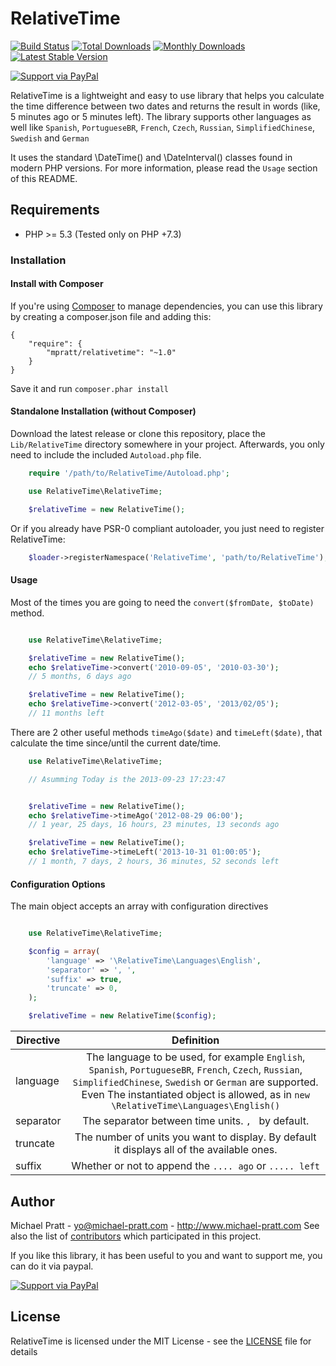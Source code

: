 # RelativeTime

[![Build Status](https://api.travis-ci.org/mpratt/relativetime.svg?branch=master)](https://travis-ci.org/mpratt/relativetime)
[![Total Downloads](https://img.shields.io/packagist/dt/mpratt/relativetime.svg)](https://packagist.org/packages/mpratt/relativetime)
[![Monthly Downloads](https://img.shields.io/packagist/dm/mpratt/relativetime)](https://packagist.org/packages/mpratt/relativetime)
[![Latest Stable Version](https://img.shields.io/packagist/v/mpratt/relativetime.svg)](https://packagist.org/packages/mpratt/relativetime)

[![Support via PayPal](https://cdn.rawgit.com/twolfson/paypal-github-button/1.0.0/dist/button.svg)](https://paypal.me/mtpratt)

RelativeTime is a lightweight and easy to use library that helps you calculate the time difference between two dates and returns the result in words
(like, 5 minutes ago or 5 minutes left). The library supports other languages as well like `Spanish`, `PortugueseBR`, `French`, `Czech`, `Russian`,
`SimplifiedChinese`, `Swedish` and `German`

It uses the standard \DateTime() and \DateInterval() classes found in modern PHP versions. For more information, please read the `Usage` section of
this README.

## Requirements

- PHP >= 5.3 (Tested only on PHP +7.3)

### Installation

#### Install with Composer

If you're using [Composer](https://github.com/composer/composer) to manage
dependencies, you can use this library by creating a composer.json file and adding this:

    {
        "require": {
            "mpratt/relativetime": "~1.0"
        }
    }

Save it and run `composer.phar install`

#### Standalone Installation (without Composer)

Download the latest release or clone this repository, place the `Lib/RelativeTime` directory somewhere in your project. Afterwards, you only need to include
the included `Autoload.php` file.

```php
    require '/path/to/RelativeTime/Autoload.php';

    use RelativeTime\RelativeTime;

    $relativeTime = new RelativeTime();
```

Or if you already have PSR-0 compliant autoloader, you just need to register RelativeTime:

```php
    $loader->registerNamespace('RelativeTime', 'path/to/RelativeTime');
```

#### Usage

Most of the times you are going to need the `convert($fromDate, $toDate)` method.

```php

    use RelativeTime\RelativeTime;

    $relativeTime = new RelativeTime();
    echo $relativeTime->convert('2010-09-05', '2010-03-30');
    // 5 months, 6 days ago

    $relativeTime = new RelativeTime();
    echo $relativeTime->convert('2012-03-05', '2013/02/05');
    // 11 months left
```

There are 2 other useful methods `timeAgo($date)` and `timeLeft($date)`, that calculate the time since/until
the current date/time.

```php
    use RelativeTime\RelativeTime;

    // Asumming Today is the 2013-09-23 17:23:47


    $relativeTime = new RelativeTime();
    echo $relativeTime->timeAgo('2012-08-29 06:00');
    // 1 year, 25 days, 16 hours, 23 minutes, 13 seconds ago

    $relativeTime = new RelativeTime();
    echo $relativeTime->timeLeft('2013-10-31 01:00:05');
    // 1 month, 7 days, 2 hours, 36 minutes, 52 seconds left
```

#### Configuration Options

The main object accepts an array with configuration directives

```php

    use RelativeTime\RelativeTime;

    $config = array(
        'language' => '\RelativeTime\Languages\English',
        'separator' => ', ',
        'suffix' => true,
        'truncate' => 0,
    );

    $relativeTime = new RelativeTime($config);
```
| Directive |                                                                                                   Definition                                                                                                   |
| --------- | :------------------------------------------------------------------------------------------------------------------------------------------------------------------------------------------------------------: |
| language  | The language to be used, for example `English`, `Spanish`, `PortugueseBR`, `French`, `Czech`, `Russian`, `SimplifiedChinese`, `Swedish` or `German` are supported. Even The instantiated object is allowed, as in `new \RelativeTime\Languages\English()` |
| separator |                                                                               The separator between time units. `, ` by default.                                                                               |
| truncate  |                                                           The number of units you want to display. By default it displays all of the available ones.                                                           |
| suffix    |                                                                            Whether or not to append the `.... ago` or `..... left`                                                                             |

## Author

Michael Pratt - <yo@michael-pratt.com> - <http://www.michael-pratt.com>
See also the list of [contributors](https://github.com/mpratt/relativetime/contributors) which participated in this project.

If you like this library, it has been useful to you and want to support me, you can do it via paypal.

[![Support via PayPal](https://cdn.rawgit.com/twolfson/paypal-github-button/1.0.0/dist/button.svg)](https://paypal.me/mtpratt)

## License

RelativeTime is licensed under the MIT License - see the [LICENSE](LICENSE) file for details
